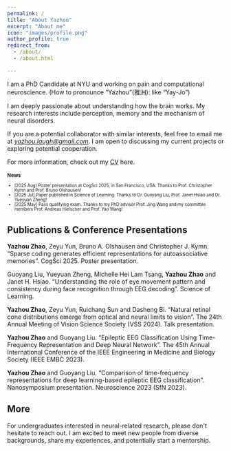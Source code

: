 ```yaml
---
permalink: /
title: "About Yazhou"
excerpt: "About me"
icon: "images/profile.png"
author_profile: true
redirect_from: 
  - /about/
  - /about.html

---
```

I am a PhD Candidate at NYU and working on pain and computational neuroscience. (How to pronounce “Yazhou”(雅洲): like “Yay-Jo”)

I am deeply passionate about understanding how the brain works. My research interests include perception, memory and the mechanism of neural disorders.

If you are a potential collaborator with similar interests, feel free to email me at *<a href="mailto: yazhou.laugh@gmail.com">yazhou.laugh@gmail.com</a>*. I am open to discussing my current projects or exploring potential cooperation.

For more information, check out my <a href="https://connecthkuhk-my.sharepoint.com/:b:/g/personal/nebula_connect_hku_hk/ERVtLaaqx59PuhcGoDaqvtIBiy-jF1Om0FUvG4w1FWIpng?e=ddWlj7" target="_blank">CV</a> here.


<div style="width: 100%; font-size: 0.7em;">
<h3>News</h3>
<ul>  
  <li>[2025 Aug] Poster presentation at CogSci 2025, in San Francisco, USA. Thanks to Prof. Christopher Kymn and Prof. Bruno Olshausen!</li>
  <li>[2025 Jul] Paper published in Science of Learning. Thanks to Dr. Guoyang Liu, Prof. Janet Hsiao and Dr. Yueyuan Zheng!</li>
  <li>[2025 May] Pass qualifying exam. Thanks to my PhD advisor Prof. Jing Wang and my committee members Prof. Andreas Hielscher and Prof. Yao Wang!</li>
  <!-- <li>[2024 Aug] Join NYU as a PhD student</li>
  <li>[2024 Jul] Graduate from University of Hong Kong</li> -->
</ul> 
</div>  


## Publications & Conference Presentations

**Yazhou Zhao**, Zeyu Yun, Bruno A. Olshausen and Christopher J. Kymn. “Sparse coding generates efficient representations for autoassociative memories”. CogSci 2025. Poster presentation.

Guoyang Liu, Yueyuan Zheng, Michelle Hei Lam Tsang, **Yazhou Zhao** and Janet H. Hsiao. “Understanding the role of eye movement pattern and consistency during face recognition through EEG decoding”. Science of Learning.

**Yazhou Zhao**, Zeyu Yun, Ruichang Sun and Dasheng Bi. “Natural retinal cone distributions emerge from optical and neural limits to vision”. The 24th Annual Meeting of Vision Science Society (VSS 2024). Talk presentation.

**Yazhou Zhao** and Guoyang Liu. “Epileptic EEG Classification Using Time-Frequency Representation and Deep Neural Network”. The 45th Annual International Conference of the IEEE Engineering in Medicine and Biology Society (IEEE EMBC 2023).

**Yazhou Zhao** and Guoyang Liu. “Comparison of time-frequency representations for deep learning-based epileptic EEG classification”. Nanosymposium presentation. Neuroscience 2023 (SfN 2023).



## More
For undergraduates interested in neural-related research, please don't hesitate to reach out. I am excited to meet new people from diverse backgrounds, share my experiences, and potentially start a mentorship.

<!-- ## Previous Projects

Face recognition and EEG decoding, Prof. Janet Hsiao; \\
Seizure detection, Dr. Guoyang Liu; \\
📍 Dept. of Psyc., University of Hong Kong, Hong Kong.

Contrastive learning for ADHD identification, Dr. Xinyu Li, \\
📍 Dept. of ECE, University of Alberta, Canada.

Biosensor and neuromorphic computing, Dr. Shiming Zhang, \\
📍 Dept. of EEE & BME., University of Hong Kong, Hong Kong.

MRI analysis for neuromodulation outcome prediction, Prof. Bingsheng Huang, \\
📍 Dept. of BME, Shenzhen University, China. -->